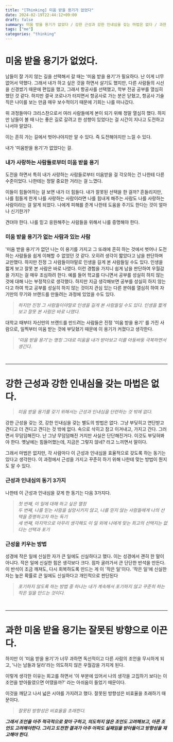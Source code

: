 ```yaml
---
title: "[Thinking] 미움 받을 용기가 없었다"
date: 2024-02-19T22:44:12+09:00
draft: false
summary: 미움 방을 용기가 없었다 / 강한 근성과 강한 인내심을 갖는 마법은 없다 / 과한 미움받을 용기는 잘못된 방향으로 이끈다 / 과한 미움받을 용기는 잘못된 방향으로 이끈다
tags: ["me"]
categories: "thinking"
---
```


# 미움 받을 용기가 없었다. 

남들이 잘 가지 않는 길을 선택해서 갈 때는 '미움 받을 용기'가 필요하다. 난 이게 너무 없어서 약했다. 그래서 내가 하고 싶은 것을 하면서 살기도 했지만, 다른 사람들의 시선을 신경썼기 때문에 편입을 했고, 그래서 항공사를 선택했고, 학부 전공 공부를 열심히 했던 것 같다. 하지만 결국 코로나가 터지면서 항공사로 가는 분은 닫혔고, 항공사 기술직은 나이를 보는 만큼 매우 보수적이기 때문에 기회는 나를 떠나갔다.

위 과정들마다 크리스찬으로서 여러 사람들에게 본이 되기 위해 정말 열심히 했다. 하지만 남들이 볼 때 나는 좋은 길로 갈려고 한 성향이 있었다는 걸 시간이 지나고 도전하고 나서야 알았다. 

이는 흔히 가는 길에서 벗어나야지만 알 수 있다. 즉 도전해야지만 느낄 수 있다.  

내가 '미움받을 용기'가 없었다는 걸. 


### 내가 사랑하는 사람들로부터 미움 받을 용기 

도전을 하면서 특히 내가 사랑하는 사람들로부터 미움받을 걸 각오하는 건 나한테 다른 수준이었다. 나한테는 정말 중요한 거라는 걸 느꼈다. 

이들이 힘들어하는 걸 보면 내가 더 힘들다. 내가 잘못된 선택을 한 걸까? 흔들리지만, 나를 힘들게 한게 나를 사랑하는 사람이라면 나를 힘내게 해주는 사람도 나를 사랑하는 사람이라는 걸 알게 되었다. 나에게 피해를 준게 나한테 도움을 주기도 한다는 것이 얼마나 신기한가?

견뎌야 한다. 나를 믿고 응원해주는 사람들을 위해서 나를 증명해야 한다.  


### 미움 받을 용기가 없는 사람과 있는 사람

'미움 받을 용기'가 없던 나는 이 용기를 가지고 그 또래에 흔히 하는 것에서 벗어나 도전하는 사람들을 쉽게 이해할 수 없었던 것 같다. 오히려 생각이 짧았다고 남을 판단하며 교만했다. 하지만 진정 그 사람들이야말로 인생을 길게 본 사람들일 수도 있다. 인생을 짧게 보고 잘못 본 사람은 바로 나였다. 이런 경험을 가지니 쉽게 남을 판단하여 우월감을 가지는 걸 매우 조심하려 한다. 예를 들어 학교를 다니면서 공부를 성실히 하지 않는 것에 대해 나는 부정적으로 생각했다. 하지만 지금 생각해보면 공부를 성실히 하지 않는다고 하여 학교 공부를 성실히 하지 않는 것이지 관심 있는 다른 분야를 열심히 하여 자기만의 무기와 브랜드를 만들려는 과정에 있었을 수도 있다.  


>_하지만 진정 그 사람들이야말로 인생을 길게 본 사람들일 수도 있다. 인생을 짧게 보고 잘못 본 사람은 바로 나였다._

대학교 때부터 자신만의 브랜드를 만드려는 사람들은 진정 '미움 받을 용기' 를 가진 사람으로, 일찍부터 미움 받는 것에 부딪혔기 때문에 이 용기가 커졌다고 생각한다. 

> _'미움 받을 용기'는 명칭 그대로 미움을 내가 받아보고 이를 아둥바둥 극복하면서 생긴다._

&nbsp;

---

# 강한 근성과 강한 인내심을 갖는 마법은 없다.

> _미움 받을 용기를 갖기 위해서는 근성과 인내심을 단련하는 것 밖에 없다._

강한 근성을 갖는 것, 강한 인내심을 갖는 별도의 방법은 없다. 그냥 부딪히고 연단받고 견디고 더 견디고 견디는 것 밖에 없다. 속으로 삭히고 참고 이겨내고, 가지고 간다. 그러면서 무덤덤해진다. 난 그냥 무덤덤해진 거지만 사실은 단단해진거다. 이것도 부딪혀봐야 한다. 옛날에는 힘들어했는데, 지금은 그렇지 않네? 라고 느끼면서 말이다. 

그래서 마법은 없지만, 각 사람마다 이 근성과 인내심을 효율적으로 갖도록 하는 동기는 있다고 생각한다. 이 과정에서 근성을 가지고 꾸준히 하기 위해 나한테 맞는 방법이 뭔지도 알 수 있다. 

### 근성과 인내심의 동기 3가지

나한테 이 근성과 인내심을 갖게 한 동기는 다음 3가지다.

> _첫 번째, 이 일에 대해 하고 싶은 열정_  
> _두 번째, 나를 믿는 사람을 실망시키지 않고, 나를 믿지 않는 사람들에게 나의 선택을 증명하고자 하는 독기_  
> _세 번째, 마지막으로 아무리 생각해도 이 일 외에 나에게 맞는 최고의 선택지는 없다는 선택과 포기_

### 근성을 키우는 방법

성경에 작은 일에 신실한 자가 큰 일에도 신실하다고 했다. 이는 성경에서 괜히 한 말이 아니다. 작은 일에 신실한 힘은 생각보다 크다. 점차 굴러가서 큰 단단한 반석을 만든다. 이 반석이 조금 깨져도, 다시 회복하도록 만드는 게 이 '작은 일'이다. '작은 일'에 신실한 자는 높은 확률로 큰 일에도 신실하다고 개인적으로 판단된다

> _포기하지 않도록 하는 방법 중 하나는 내가 계속해서 포기하지 않고 꾸준히 하는 작은 일을 만드는 것이다._

&nbsp;

---


# 과한 미움 받을 용기는 잘못된 방향으로 이끈다. 

하지만 이 '미움 받을 용기'가 너무 과하면 독선적이고 다른 사람의 조언을 무시하게 되고, '나는 남들과 달라'라는 의도하지 않은 우월감을 가지게 된다.  

이렇게 생각한 이유는 회고를 하면서 '이 부분에 있어서 나의 생각을 고집하기 보다는 이 조언을 받아들였으면 어땠을까?' 라는 아쉬움이 들었기 때문이다.

이것을 깨닫고 나서 넓은 시야를 가지려고 했다. 잘못된 방향성은 비효율을 초래하기 때문이다. 

> _잘못된 방향성은 비효율을 초래한다._

**_그래서 조언을 아주 적극적으로 찾아 구하고, 의도하지 않은 조언도 고려해보고, 아픈 조언도 고려해야한다. 그리고 도전한 결과가 아주 아파도 실패임을 받아들이고 방향성을 재고해야 한다._**

&nbsp;
